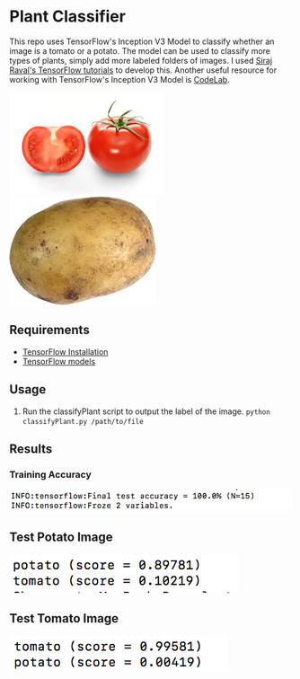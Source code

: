 # Plant Classifier
This repo uses TensorFlow's Inception V3 Model to classify whether an image is a tomato or a potato. 
The model can be used to classify more types of plants, simply add more labeled folders of images. 
I used [Siraj Raval's TensorFlow tutorials](https://www.youtube.com/watch?v=QfNvhPx5Px8) to develop this. 
Another useful resource for working with TensorFlow's Inception V3 Model is [CodeLab](https://codelabs.developers.google.com/codelabs/tensorflow-for-poets/?utm_campaign=chrome_series_machinelearning_063016&utm_source=gdev&utm_medium=yt-desc#0).

![el](plant_photos/tomato/2Q==.jpg)
![el](plant_photos/potato/images.jpg)

## Requirements

* [TensorFlow Installation](https://www.tensorflow.org/install/)
* [TensorFlow models](https://github.com/tensorflow/tensorflow)

## Usage

1. Run the classifyPlant script to output the label of the image. 
   `python classifyPlant.py /path/to/file`
  
## Results

### Training Accuracy
![accuracy](accuracies/test_accuracy.png)
## Test Potato Image
![accuracy](accuracies/potato_test.png)
## Test Tomato Image
![accuracy](accuracies/tomato_test.png)


